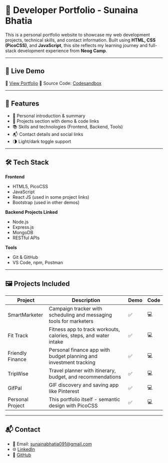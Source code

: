 # 💼 Developer Portfolio - Sunaina Bhatia

This is a personal portfolio website to showcase my web development projects, technical skills, and contact information. Built using **HTML, CSS (PicoCSS)**, and **JavaScript**, this site reflects my learning journey and full-stack development experience from **Neog Camp**.

---

## 🚀 Live Demo
🔗 [View Portfolio](https://6z7swj.csb.app/)
📁 Source Code: [Codesandbox](https://codesandbox.io/p/sandbox/portfolio-sunainabhatia-6z7swj?file=%2Findex.html)

---

## 🧩 Features

- 👤 Personal introduction & summary
- 🧪 Projects section with demo & code links
- 📚 Skills and technologies (Frontend, Backend, Tools)
- 📬 Contact details and social links
- 🌗 Light/dark toggle support

---

## 🛠️ Tech Stack

**Frontend**
- HTML5, PicoCSS
- JavaScript
- React JS (used in some project links)
- Bootstrap (used in other demos)

**Backend Projects Linked**
- Node.js
- Express.js
- MongoDB
- RESTful APIs

**Tools**
- Git & GitHub
- VS Code, npm, Postman

---

## 🖼️ Projects Included

| Project         | Description                                                                 | Demo | Code |
|----------------|-----------------------------------------------------------------------------|------|------|
| SmartMarketer  | Campaign tracker with scheduling and messaging tools for marketers          | ✅   | 💻   |
| Fit Track       | Fitness app to track workouts, calories, steps, and water intake           | ✅   | 💻   |
| Friendly Finance| Personal finance app with budget planning and investment tracking          | ✅   | 💻   |
| TripWise        | Travel planner with itinerary, budget, and recommendations                 | ✅   | 💻   |
| GifPal          | GIF discovery and saving app like Pinterest                                | ✅   | 💻   |
| Personal Project| This portfolio itself - semantic design with PicoCSS                       | ✅   | 💻   |

---

## 📬 Contact

- 📧 Email: sunainabhatia091@gmail.com  
- 🌐 [LinkedIn](https://www.linkedin.com/in/sunainabhatia)  
- 🐙 [GitHub](https://github.com/Sunaina86)
